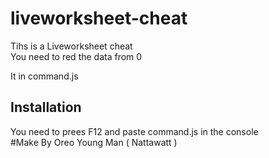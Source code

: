 # liveworksheet-cheat
Tihs is a Liveworksheet cheat   
You need to red the data from 0   

It in command.js   
## Installation    
You need to prees F12 and paste command.js in the console   
#Make By Oreo Young Man ( Nattawatt )
